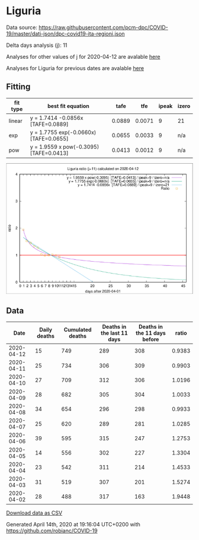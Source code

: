 # Liguria

Data source: https://raw.githubusercontent.com/pcm-dpc/COVID-19/master/dati-json/dpc-covid19-ita-regioni.json

Delta days analysis (j): 11

Analyses for other values of j for 2020-04-12 are avalable [here](../2020-04-12/README.md)

Analyses for Liguria for previous dates are avalable [here](../README.md)

## Fitting 
|fit type|best fit equation|tafe|tfe|ipeak|izero|
|-------|-----|--------|------|---|---|
|linear|y = 1.7414 -0.0856x  [TAFE=0.0889]|0.0889|0.0071|9|21|
|exp|y = 1.7755 exp(-0.0660x)  [TAFE=0.0655]|0.0655|0.0033|9|n/a|
|pow|y = 1.9559 x pow(-0.3095)  [TAFE=0.0413]|0.0413|0.0012|9|n/a|

![Plot](COVID-19_liguria_j11_2020-04-12.png)

## Data
|Date|Daily deaths|Cumulated deaths|Deaths in the last 11 days|Deaths in the 11 days before|ratio|
|----|----------|-----------|-------|--------------------|-----|
|2020-04-12|15|749|289|308|0.9383|
|2020-04-11|25|734|306|309|0.9903|
|2020-04-10|27|709|312|306|1.0196|
|2020-04-09|28|682|305|304|1.0033|
|2020-04-08|34|654|296|298|0.9933|
|2020-04-07|25|620|289|281|1.0285|
|2020-04-06|39|595|315|247|1.2753|
|2020-04-05|14|556|302|227|1.3304|
|2020-04-04|23|542|311|214|1.4533|
|2020-04-03|31|519|307|201|1.5274|
|2020-04-02|28|488|317|163|1.9448|

[Download data as CSV](COVID-19_liguria_j11_2020-04-12.csv)

Generated April 14th, 2020 at 19:16:04 UTC+0200 with https://github.com/robianc/COVID-19
